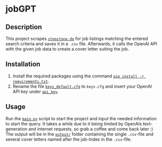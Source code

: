 # jobGPT

## Description

This project scrapes [`stepstone.de`](https://www.stepstone.de) for job listings matching the entered search criteria and saves it in a `.csv` file. Afterwards, it calls the OpenAI API with the given job data to create a cover letter suiting the job.

## Installation

1. Install the required packages using the command [`pip install -r requirements.txt`](requirements.txt).
2. Rename the file [`keys_default.cfg`](keys_default.cfg) to `keys.cfg` and insert your OpenAI API key under [`api_key`](keys_default.cfg).

## Usage

Run the [`main.py`](main.py) script to start the project and input the needed information to start the query. It takes a while due to it being limited by OpenAIs text-generation and internet requests, so grab a coffee and come back later :) The output will be in the [`output/`](/output/) folder containing the single `.csv`-file and several cover letters named after the job-Index in the `.csv`-file.
